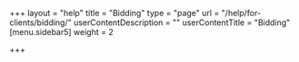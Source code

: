 +++
layout = "help"
title = "Bidding"
type = "page"
url = "/help/for-clients/bidding/"
userContentDescription = ""
userContentTitle = "Bidding"
[menu.sidebar5]
weight = 2

+++
